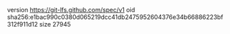 version https://git-lfs.github.com/spec/v1
oid sha256:e1bac990c0380d065219dcc41db2475952604376e34b66886223bf312f911d12
size 27945
